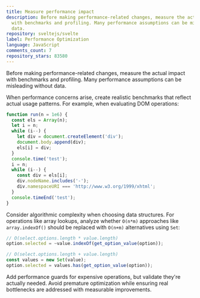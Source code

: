 ```yaml
---
title: Measure performance impact
description: Before making performance-related changes, measure the actual impact
  with benchmarks and profiling. Many performance assumptions can be misleading without
  data.
repository: sveltejs/svelte
label: Performance Optimization
language: JavaScript
comments_count: 7
repository_stars: 83580
---
```


Before making performance-related changes, measure the actual impact with benchmarks and profiling. Many performance assumptions can be misleading without data.

When performance concerns arise, create realistic benchmarks that reflect actual usage patterns. For example, when evaluating DOM operations:

```js
function run(n = 1e6) {
  const els = Array(n);
  let i = n;
  while (i--) {
    let div = document.createElement('div');
    document.body.append(div);
    els[i] = div;
  }
  console.time('test');
  i = n;
  while (i--) {
    const div = els[i];
    div.nodeName.includes('-');
    div.namespaceURI === 'http://www.w3.org/1999/xhtml';
  }
  console.timeEnd('test');
}
```

Consider algorithmic complexity when choosing data structures. For operations like array lookups, analyze whether `O(n*m)` approaches like `array.indexOf()` should be replaced with `O(n+m)` alternatives using `Set`:

```js
// O(select.options.length * value.length)
option.selected = ~value.indexOf(get_option_value(option));

// O(select.options.length + value.length)  
const values = new Set(value);
option.selected = values.has(get_option_value(option));
```

Add performance guards for expensive operations, but validate they're actually needed. Avoid premature optimization while ensuring real bottlenecks are addressed with measurable improvements.